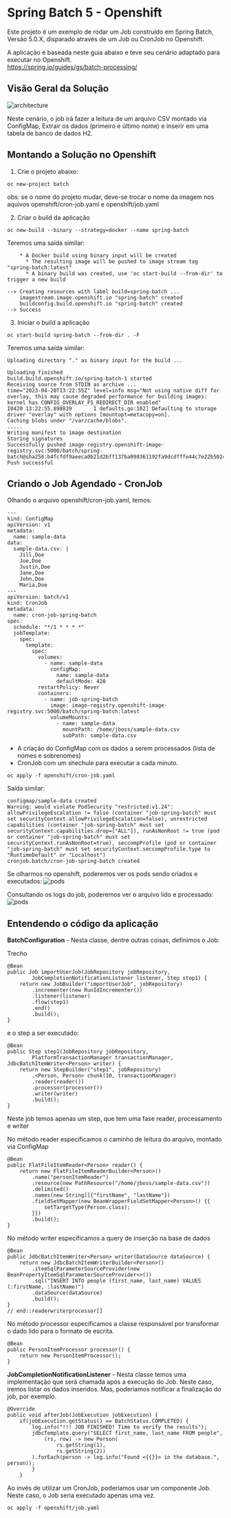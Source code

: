 # Spring Batch 5 - Openshift

Este projeto é um exemplo de rodar um Job construído em Spring Batch, Versão 5.0.X, disparado através de um Job ou CronJob no Openshift.

A aplicação é baseada neste guia abaixo e teve seu cenário adaptado para executar no Openshift.   
https://spring.io/guides/gs/batch-processing/

## Visão Geral da Solução
![architecture](./assets/01.png)

Neste cenário, o job irá fazer a leitura de um arquivo CSV montado via ConfigMap, Extrair os dados (primeiro e último nome) e inserir em uma tabela de banco de dados H2. 

## Montando a Solução no Openshift

1. Crie o projeto abaixo:

~~~
oc new-project batch
~~~
obs: se o nome do projeto mudar, deve-se trocar o nome da imagem nos aquivos openshift/cron-job.yaml e openshift/job.yaml

2. Criar o build da aplicação
~~~
oc new-build --binary --strategy=docker --name spring-batch
~~~

Teremos uma saída similar:

~~~
    * A Docker build using binary input will be created
      * The resulting image will be pushed to image stream tag "spring-batch:latest"
      * A binary build was created, use 'oc start-build --from-dir' to trigger a new build

--> Creating resources with label build=spring-batch ...
    imagestream.image.openshift.io "spring-batch" created
    buildconfig.build.openshift.io "spring-batch" created
--> Success
~~~ 

3. Iniciar o build a aplicação
~~~
oc start-build spring-batch --from-dir . -F
~~~

Teremos uma saída similar:

~~~
Uploading directory "." as binary input for the build ...

Uploading finished
build.build.openshift.io/spring-batch-1 started
Receiving source from STDIN as archive ...
time="2023-04-20T13:22:55Z" level=info msg="Not using native diff for overlay, this may cause degraded performance for building images: kernel has CONFIG_OVERLAY_FS_REDIRECT_DIR enabled"
I0420 13:22:55.898839       1 defaults.go:102] Defaulting to storage driver "overlay" with options [mountopt=metacopy=on].
Caching blobs under "/var/cache/blobs".
.....
Writing manifest to image destination
Storing signatures
Successfully pushed image-registry.openshift-image-registry.svc:5000/batch/spring-batch@sha256:b4fcfdf9aeeca0b21d2bff137ba098361192fa9dcdfffe44c7e22b5024225541
Push successful
~~~ 

## Criando o Job Agendado - CronJob

Olhando o arquivo openshift/cron-job.yaml, temos: 
~~~
---
kind: ConfigMap
apiVersion: v1
metadata:
  name: sample-data
data:
  sample-data.csv: |
    Jill,Doe
    Joe,Doe
    Justin,Doe
    Jane,Doe
    John,Doe
    Maria,Doe
---
apiVersion: batch/v1
kind: CronJob
metadata:
  name: cron-job-spring-batch
spec:
  schedule: "*/1 * * * *"
  jobTemplate:
    spec:
      template:
        spec:
          volumes:
            - name: sample-data
              configMap:
                name: sample-data
                defaultMode: 420
          restartPolicy: Never
          containers:
            - name: job-spring-batch
              image: image-registry.openshift-image-registry.svc:5000/batch/spring-batch:latest
              volumeMounts:
                - name: sample-data
                  mountPath: /home/jboss/sample-data.csv
                  subPath: sample-data.csv
~~~
* A criação do ConfigMap com os dados a serem processados (lista de nomes e sobrenomes)
* CronJob com um shechule para executar a cada minuto.
~~~
oc apply -f openshift/cron-job.yaml 
~~~

Saída similar:
~~~
configmap/sample-data created
Warning: would violate PodSecurity "restricted:v1.24": allowPrivilegeEscalation != false (container "job-spring-batch" must set securityContext.allowPrivilegeEscalation=false), unrestricted capabilities (container "job-spring-batch" must set securityContext.capabilities.drop=["ALL"]), runAsNonRoot != true (pod or container "job-spring-batch" must set securityContext.runAsNonRoot=true), seccompProfile (pod or container "job-spring-batch" must set securityContext.seccompProfile.type to "RuntimeDefault" or "Localhost")
cronjob.batch/cron-job-spring-batch created
~~~

Se olharmos no openshift, poderemos ver os pods sendo criados e executados:
![pods](./assets/02.png)

Consultando os logs do job, poderemos ver o arquivo lido e processado:
![pods](./assets/03.png)

## Entendendo o código da aplicação

**BatchConfiguration** - Nesta classe, dentre outras coisas, definimos o Job:

Trecho
~~~
@Bean
public Job importUserJob(JobRepository jobRepository,
		JobCompletionNotificationListener listener, Step step1) {
	return new JobBuilder("importUserJob", jobRepository)
		.incrementer(new RunIdIncrementer())
		.listener(listener)
		.flow(step1)
		.end()
		.build();
}
~~~

e o step a ser executado:
~~~
@Bean
public Step step1(JobRepository jobRepository,
		PlatformTransactionManager transactionManager, JdbcBatchItemWriter<Person> writer) {
	return new StepBuilder("step1", jobRepository)
		.<Person, Person> chunk(10, transactionManager)
		.reader(reader())
		.processor(processor())
		.writer(writer)
		.build();
}
~~~
Neste job temos apenas um step, que tem uma fase reader, processamento e writer

No método reader especificamos o caminho de leitura do arquivo, montado via ConfigMap
~~~
@Bean
public FlatFileItemReader<Person> reader() {
	return new FlatFileItemReaderBuilder<Person>()
		.name("personItemReader")
		.resource(new PathResource("/home/jboss/sample-data.csv"))
		.delimited()
		.names(new String[]{"firstName", "lastName"})
		.fieldSetMapper(new BeanWrapperFieldSetMapper<Person>() {{
			setTargetType(Person.class);
		}})
		.build();
}
~~~

No método writer especificamos a query de inserção na base de dados
~~~
@Bean
public JdbcBatchItemWriter<Person> writer(DataSource dataSource) {
	return new JdbcBatchItemWriterBuilder<Person>()
		.itemSqlParameterSourceProvider(new BeanPropertyItemSqlParameterSourceProvider<>())
		.sql("INSERT INTO people (first_name, last_name) VALUES (:firstName, :lastName)")
		.dataSource(dataSource)
		.build();
}
// end::readerwriterprocessor[]
~~~

No método processor especificamos a classe responsável por transformar o dado lido para o formato de escrita.
~~~
@Bean
public PersonItemProcessor processor() {
	return new PersonItemProcessor();
}
~~~

**JobCompletionNotificationListener** - Nesta classe temos uma implementação que será chamada após a execução do Job. Neste caso, iremos listar os dados inseridos. Mas, poderíamos notificar a finalização do job, por exemplo.

~~~
@Override
public void afterJob(JobExecution jobExecution) {
	if(jobExecution.getStatus() == BatchStatus.COMPLETED) {
		log.info("!!! JOB FINISHED! Time to verify the results");
		jdbcTemplate.query("SELECT first_name, last_name FROM people",
			(rs, row) -> new Person(
				rs.getString(1),
				rs.getString(2))
		).forEach(person -> log.info("Found <{{}}> in the database.", person));
		}
	}

~~~

Ao invés de utilizar um CronJob, poderíamos usar um componente Job. Neste caso, o Job seria executado apenas uma vez.
~~~ 
oc apply -f openshift/job.yaml 
~~~
